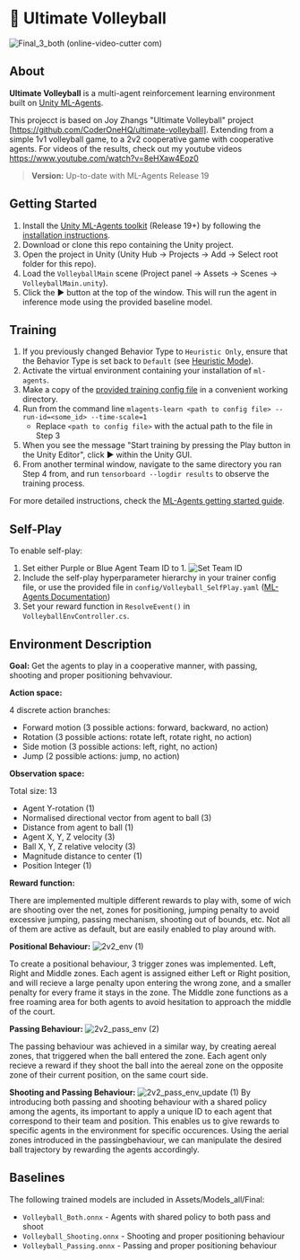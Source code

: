 # 🏐 Ultimate Volleyball
![Final_3_both (online-video-cutter com)](https://github.com/filipbyberg/2v2_Volleyball_Byberg/assets/80341025/ba19e55e-cf16-46ac-81ce-cf5da51a2a07)

## About
**Ultimate Volleyball** is a multi-agent reinforcement learning environment built on [Unity ML-Agents](https://unity.com/products/machine-learning-agents).


This projecct is based on Joy Zhangs "Ultimate Volleyball" project [https://github.com/CoderOneHQ/ultimate-volleyball]. Extending from a simple 1v1 volleyball game, to a 2v2 cooperative game with cooperative agents. For videos of the results, check out my youtube videos https://www.youtube.com/watch?v=8eHXaw4Eoz0

> **Version:** Up-to-date with ML-Agents Release 19
 

## Getting Started
1. Install the [Unity ML-Agents toolkit](https:github.com/Unity-Technologies/ml-agents) (Release 19+) by following the [installation instructions](https://github.com/Unity-Technologies/ml-agents/blob/release_18_docs/docs/Installation.md).
2. Download or clone this repo containing the Unity project.
3. Open the  project in Unity (Unity Hub → Projects → Add → Select root folder for this repo).
4. Load the `VolleyballMain` scene (Project panel → Assets → Scenes → `VolleyballMain.unity`).
5. Click the ▶ button at the top of the window. This will run the agent in inference mode using the provided baseline model.

## Training

1. If you previously changed Behavior Type to `Heuristic Only`, ensure that the Behavior Type is set back to `Default` (see [Heuristic Mode](#heuristic-mode)).
2. Activate the virtual environment containing your installation of `ml-agents`.
3. Make a copy of the [provided training config file](config/Volleyball.yaml) in a convenient working directory.
4. Run from the command line `mlagents-learn <path to config file> --run-id=<some_id> --time-scale=1`
    - Replace `<path to config file>` with the actual path to the file in Step 3
5. When you see the message "Start training by pressing the Play button in the Unity Editor", click ▶ within the Unity GUI.
6. From another terminal window, navigate to the same directory you ran Step 4 from, and run `tensorboard --logdir results` to observe the training process. 

For more detailed instructions, check the [ML-Agents getting started guide](https://github.com/Unity-Technologies/ml-agents/blob/release_18_docs/docs/Getting-Started.md).

## Self-Play
To enable self-play:
1. Set either Purple or Blue Agent Team ID to 1.
![Set Team ID](https://uploads-ssl.webflow.com/5ed1e873ef82ae197179be22/6131cc22959cd47d4b359382_selfplay.jpg)
2. Include the self-play hyperparameter hierarchy in your trainer config file, or use the provided file in `config/Volleyball_SelfPlay.yaml` ([ML-Agents Documentation](https://github.com/Unity-Technologies/ml-agents/blob/main/docs/Learning-Environment-Design-Agents.md#teams-for-adversarial-scenarios))
3. Set your reward function in `ResolveEvent()` in `VolleyballEnvController.cs`.

## Environment Description
**Goal:** Get the agents to play in a cooperative manner, with passing, shooting and proper positioning behvaviour.

**Action space:**

4 discrete action branches:
- Forward motion (3 possible actions: forward, backward, no action)
- Rotation (3 possible actions: rotate left, rotate right, no action)
- Side motion (3 possible actions: left, right, no action)
- Jump (2 possible actions: jump, no action)

**Observation space:**

Total size: 13
- Agent Y-rotation (1)
- Normalised directional vector from agent to ball (3)
- Distance from agent to ball (1)
- Agent X, Y, Z velocity (3)
- Ball X, Y, Z relative velocity (3)
- Magnitude distance to center (1)
- Position Integer (1)

**Reward function:**

There are implemented multiple different rewards to play with, some of wich are shooting over the net, zones for positioning, jumping penalty to avoid excessive jumping, passing mechanism, shooting out of bounds, etc. Not all of them are active as default, but are easily enabled to play around with.

**Positional Behaviour:**
![2v2_env (1)](https://github.com/filipbyberg/2v2_Volleyball_Byberg/assets/80341025/82644349-a681-4516-a0b4-8415b884143e)

To create a positional behaviour, 3 trigger zones was implemented. Left, Right and Middle zones. Each agent is assigned either Left or Right position, and will recieve a large penalty upon entering the wrong zone, and a smaller penalty for every frame it stays in the zone. The Middle zone functions as a free roaming area for both agents to avoid hesitation to approach the middle of the court.

**Passing Behaviour:**
![2v2_pass_env (2)](https://github.com/filipbyberg/2v2_Volleyball_Byberg/assets/80341025/4fb90fc3-2604-4d73-9da2-70f82767e572)

The passing behaviour was achieved in a similar way, by creating aereal zones, that triggered when the ball entered the zone. Each agent only recieve a reward if they shoot the ball into the aereal zone on the opposite zone of their current position, on the same court side.

**Shooting and Passing Behaviour:**
![2v2_pass_env_update (1)](https://github.com/filipbyberg/2v2_Volleyball_Byberg/assets/80341025/8dc28bb7-ea36-4817-94ca-e88545157800)
By introducing both passing and shooting behaviour with a shared policy among the agents, its important to apply a unique ID to each agent that correspond to their team and position. This enables us to give rewards to specific agents in the environment for specific occurences. Using the aerial zones introduced in the passingbehaviour, we can manipulate the desired ball trajectory by rewarding the agents accordingly.


## Baselines
The following trained models are included in Assets/Models_all/Final:
- `Volleyball_Both.onnx` - Agents with shared policy to both pass and shoot
- `Volleyball_Shooting.onnx` - Shooting and proper positioning behaviour
- `Volleyball_Passing.onnx` - Passing and proper positioning behaviour
